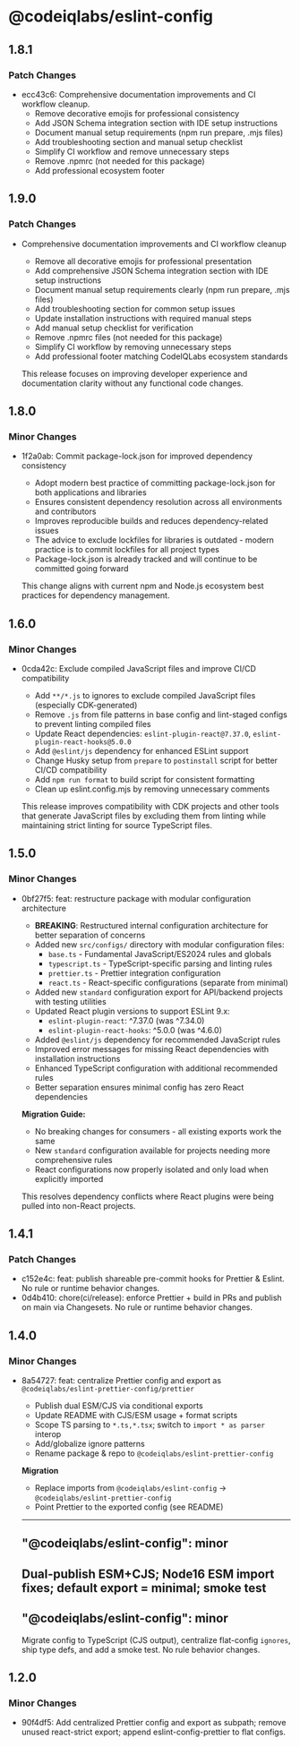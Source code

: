 # @codeiqlabs/eslint-config

## 1.8.1

### Patch Changes

- ecc43c6: Comprehensive documentation improvements and CI workflow cleanup.
  - Remove decorative emojis for professional consistency
  - Add JSON Schema integration section with IDE setup instructions
  - Document manual setup requirements (npm run prepare, .mjs files)
  - Add troubleshooting section and manual setup checklist
  - Simplify CI workflow and remove unnecessary steps
  - Remove .npmrc (not needed for this package)
  - Add professional ecosystem footer

## 1.9.0

### Patch Changes

- Comprehensive documentation improvements and CI workflow cleanup
  - Remove all decorative emojis for professional presentation
  - Add comprehensive JSON Schema integration section with IDE setup instructions
  - Document manual setup requirements clearly (npm run prepare, .mjs files)
  - Add troubleshooting section for common setup issues
  - Update installation instructions with required manual steps
  - Add manual setup checklist for verification
  - Remove .npmrc files (not needed for this package)
  - Simplify CI workflow by removing unnecessary steps
  - Add professional footer matching CodeIQLabs ecosystem standards

  This release focuses on improving developer experience and documentation clarity without any
  functional code changes.

## 1.8.0

### Minor Changes

- 1f2a0ab: Commit package-lock.json for improved dependency consistency
  - Adopt modern best practice of committing package-lock.json for both applications and libraries
  - Ensures consistent dependency resolution across all environments and contributors
  - Improves reproducible builds and reduces dependency-related issues
  - The advice to exclude lockfiles for libraries is outdated - modern practice is to commit
    lockfiles for all project types
  - Package-lock.json is already tracked and will continue to be committed going forward

  This change aligns with current npm and Node.js ecosystem best practices for dependency
  management.

## 1.6.0

### Minor Changes

- 0cda42c: Exclude compiled JavaScript files and improve CI/CD compatibility
  - Add `**/*.js` to ignores to exclude compiled JavaScript files (especially CDK-generated)
  - Remove `.js` from file patterns in base config and lint-staged configs to prevent linting
    compiled files
  - Update React dependencies: `eslint-plugin-react@7.37.0`, `eslint-plugin-react-hooks@5.0.0`
  - Add `@eslint/js` dependency for enhanced ESLint support
  - Change Husky setup from `prepare` to `postinstall` script for better CI/CD compatibility
  - Add `npm run format` to build script for consistent formatting
  - Clean up eslint.config.mjs by removing unnecessary comments

  This release improves compatibility with CDK projects and other tools that generate JavaScript
  files by excluding them from linting while maintaining strict linting for source TypeScript files.

## 1.5.0

### Minor Changes

- 0bf27f5: feat: restructure package with modular configuration architecture
  - **BREAKING**: Restructured internal configuration architecture for better separation of concerns
  - Added new `src/configs/` directory with modular configuration files:
    - `base.ts` - Fundamental JavaScript/ES2024 rules and globals
    - `typescript.ts` - TypeScript-specific parsing and linting rules
    - `prettier.ts` - Prettier integration configuration
    - `react.ts` - React-specific configurations (separate from minimal)
  - Added new `standard` configuration export for API/backend projects with testing utilities
  - Updated React plugin versions to support ESLint 9.x:
    - `eslint-plugin-react`: ^7.37.0 (was ^7.34.0)
    - `eslint-plugin-react-hooks`: ^5.0.0 (was ^4.6.0)
  - Added `@eslint/js` dependency for recommended JavaScript rules
  - Improved error messages for missing React dependencies with installation instructions
  - Enhanced TypeScript configuration with additional recommended rules
  - Better separation ensures minimal config has zero React dependencies

  **Migration Guide:**
  - No breaking changes for consumers - all existing exports work the same
  - New `standard` configuration available for projects needing more comprehensive rules
  - React configurations now properly isolated and only load when explicitly imported

  This resolves dependency conflicts where React plugins were being pulled into non-React projects.

## 1.4.1

### Patch Changes

- c152e4c: feat: publish shareable pre-commit hooks for Prettier & Eslint. No rule or runtime
  behavior changes.
- 0d4b410: chore(ci/release): enforce Prettier + build in PRs and publish on main via Changesets. No
  rule or runtime behavior changes.

## 1.4.0

### Minor Changes

- 8a54727: feat: centralize Prettier config and export as
  `@codeiqlabs/eslint-prettier-config/prettier`
  - Publish dual ESM/CJS via conditional exports
  - Update README with CJS/ESM usage + format scripts
  - Scope TS parsing to `*.ts,*.tsx`; switch to `import * as parser` interop
  - Add/globalize ignore patterns
  - Rename package & repo to `@codeiqlabs/eslint-prettier-config`

  **Migration**
  - Replace imports from `@codeiqlabs/eslint-config` → `@codeiqlabs/eslint-prettier-config`
  - Point Prettier to the exported config (see README)

  ***

  ## "@codeiqlabs/eslint-config": minor

  ## Dual-publish ESM+CJS; Node16 ESM import fixes; default export = minimal; smoke test

  ## "@codeiqlabs/eslint-config": minor

  Migrate config to TypeScript (CJS output), centralize flat-config `ignores`, ship type defs, and
  add a smoke test. No rule behavior changes.

## 1.2.0

### Minor Changes

- 90f4df5: Add centralized Prettier config and export as subpath; remove unused react-strict export;
  append eslint-config-prettier to flat configs.
